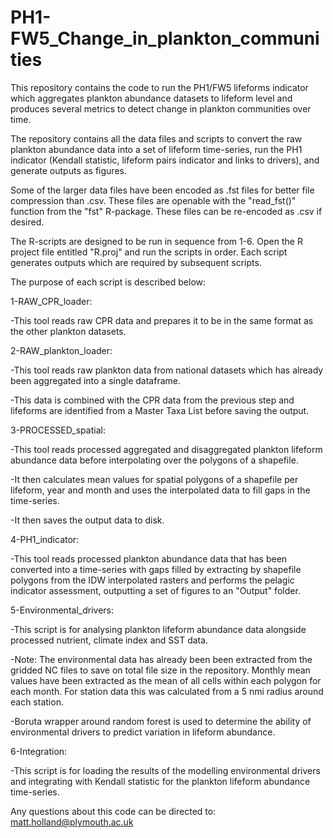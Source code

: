 # PH1-FW5_Change_in_plankton_communities
This repository contains the code to run the PH1/FW5 lifeforms indicator which aggregates plankton abundance datasets to lifeform level and produces several metrics to detect 
change in plankton communities over time.

The repository contains all the data files and scripts to convert the raw plankton abundance data into a set of lifeform time-series, run the PH1 indicator
(Kendall statistic, lifeform pairs indicator and links to drivers), and generate outputs as figures.

Some of the larger data files have been encoded as .fst files for better file compression than .csv. 
These files are openable with the "read_fst()" function from the "fst" R-package. These files can be re-encoded as .csv if desired. 

The R-scripts are designed to be run in sequence from 1-6. Open the R project file entitled "R.proj" and run the scripts in order. 
Each script generates outputs which are required by subsequent scripts.

The purpose of each script is described below:

1-RAW_CPR_loader:
  
  -This tool reads raw CPR data and prepares it to be in the same format as the other plankton datasets.
  
2-RAW_plankton_loader:
  
  -This tool reads raw plankton data from national datasets which has already been aggregated into a single dataframe. 
  
  -This data is combined with the CPR data from the previous step and lifeforms are identified from a Master Taxa List before saving the output.
  
3-PROCESSED_spatial:
  
  -This tool reads processed aggregated and disaggregated plankton lifeform abundance data before interpolating over the polygons of a shapefile. 
  
  -It then calculates mean values for spatial polygons of a shapefile per lifeform, year and month and uses the interpolated data to fill gaps in the time-series. 
  
  -It then saves the output data to disk.
  
4-PH1_indicator:
  
  -This tool reads processed plankton abundance data that has been converted into a time-series with gaps filled by extracting by shapefile polygons 
  from the IDW interpolated rasters and performs the pelagic indicator assessment, outputting a set of figures to an "Output" folder.
  
5-Environmental_drivers:
  
  -This script is for analysing plankton lifeform abundance data alongside processed nutrient, climate index and SST data.
  
  -Note: The environmental data has already been been extracted from the gridded NC files to save on total file size in the repository. Monthly mean values have been extracted as the mean of all cells within each polygon for each month. For station data this was calculated from a 5 nmi radius around each station. 
  
  -Boruta wrapper around random forest is used to determine the ability of environmental drivers to predict variation in lifeform abundance. 
  
6-Integration:
  
  -This script is for loading the results of the modelling environmental drivers and integrating with Kendall statistic for the plankton lifeform abundance time-series.
  

Any questions about this code can be directed to: matt.holland@plymouth.ac.uk


